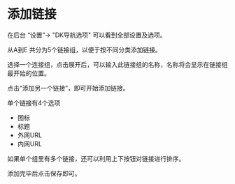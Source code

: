 # 添加链接

在后台 “设置”-> "DK导航选项" 可以看到全部设置及选项。

从A到E 共分为5个链接组，以便于按不同分类添加链接。

选择一个连接组，点击展开后，可以输入此链接组的名称，名称将会显示在链接组最开始的位置。

点击“添加另一个链接”，即可开始添加链接。

单个链接有4个选项

- 图标
- 标题
- 外网URL
- 内网URL

如果单个组里有多个链接，还可以利用上下按钮对链接进行排序。

添加完毕后点击保存即可。

